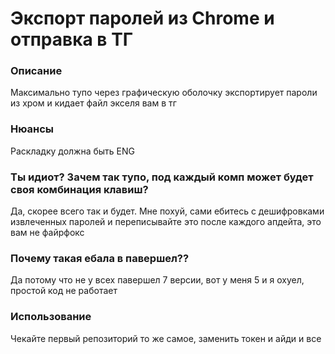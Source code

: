 # Экспорт паролей из Chrome и отправка в ТГ

### Описание
Максимально тупо через графическую оболочку экспортирует пароли из хром и кидает файл экселя вам в тг
### Нюансы
Раскладку должна быть ENG
### Ты идиот? Зачем так тупо, под каждый комп может будет своя комбинация клавиш?
Да, скорее всего так и будет. Мне похуй, сами ебитесь с дешифровками извлеченных паролей и переписывайте это после каждого апдейта, это вам не файрфокс
### Почему такая ебала в павершел??
Да потому что не у всех павершел 7 версии, вот у меня 5 и я охуел, простой код не работает

### Использование
Чекайте первый репозиторий то же самое, заменить токен и айди и все


